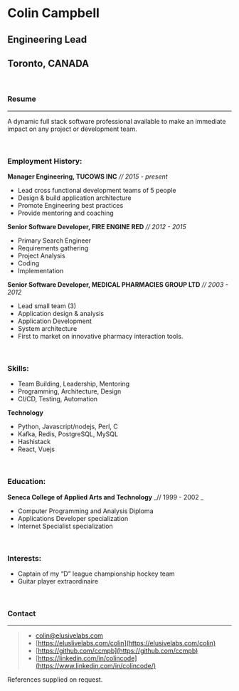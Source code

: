 # Colin Campbell
## Engineering Lead
## Toronto, CANADA

<br/>

### Resume

--- 

A dynamic full stack software professional available to make an immediate impact on any project or development team.

<br/>

### Employment History:

**Manager Engineering, TUCOWS INC**  _// 2015 - present_

* Lead cross functional development teams of 5 people
* Design & build application architecture 
* Promote Engineering best practices
* Provide mentoring and coaching

**Senior Software Developer, FIRE ENGINE RED** _// 2012 - 2015_

* Primary Search Engineer
* Requirements gathering 
* Project Analysis
* Coding 
* Implementation

**Senior Software Developer, MEDICAL PHARMACIES GROUP LTD** _// 2003 - 2012_

* Lead small team (3)
* Application design & analysis
* Application Development
* System architecture
* First to market on innovative pharmacy interaction tools.

<br/>

### Skills:
* Team Building, Leadership, Mentoring
* Programming, Architecture, Design
* CI/CD, Testing, Automation

**Technology**

* Python, Javascript/nodejs, Perl, C
* Kafka, Redis, PostgreSQL, MySQL
* Hashistack
* React, Vuejs

<br/>

### Education:

**Seneca College of Applied Arts and Technology** _// 1999 - 2002 _

* Computer Programming and Analysis Diploma
* Applications Developer specialization 
* Internet Specialist specialization

<br/>

### Interests:
* Captain of my “D” league championship hockey team
* Guitar player extraordinaire

<br/>

### Contact

---

> * <i class="fas fa-envelope"></i> [colin@elusivelabs.com](mailto:colin@elusivelabs.com)
> * <i class="fas fa-desktop"></i> [https://eluslivelabs.com/colin](https://elusivelabs.com/colin)
> * <i class="fab fa-github"></i> [https://github.com/ccmpb](https://github.com/ccmpb)
> * <i class="fab fa-linkedin-in"></i> [https://linkedin.com/in/colincode](https://www.linkedin.com/in/colincode/)


References supplied on request.
